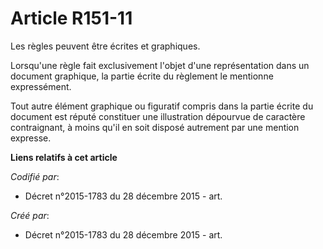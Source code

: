 # Article R151-11

Les règles peuvent être écrites et graphiques.

Lorsqu'une règle fait exclusivement l'objet d'une représentation dans un document graphique, la partie écrite du règlement le
mentionne expressément.

Tout autre élément graphique ou figuratif compris dans la partie écrite du document est réputé constituer une illustration
dépourvue de caractère contraignant, à moins qu'il en soit disposé autrement par une mention expresse.

**Liens relatifs à cet article**

_Codifié par_:

  - Décret n°2015-1783 du 28 décembre 2015 - art.

_Créé par_:

  - Décret n°2015-1783 du 28 décembre 2015 - art.
